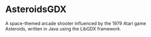 # AsteroidsGDX
A space-themed arcade shooter influenced by the 1979 Atari game Asteroids, written in Java using the LibGDX framework.

